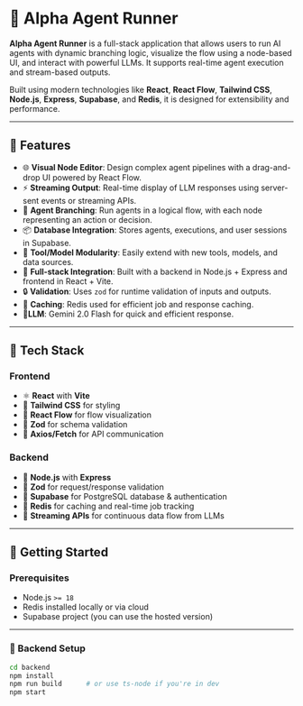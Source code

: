 # 🤖 Alpha Agent Runner

**Alpha Agent Runner** is a full-stack application that allows users to run AI agents with dynamic branching logic, visualize the flow using a node-based UI, and interact with powerful LLMs. It supports real-time agent execution and stream-based outputs.

Built using modern technologies like **React**, **React Flow**, **Tailwind CSS**, **Node.js**, **Express**, **Supabase**, and **Redis**, it is designed for extensibility and performance.

---

## 🧠 Features

- 🌐 **Visual Node Editor**: Design complex agent pipelines with a drag-and-drop UI powered by React Flow.
- ⚡ **Streaming Output**: Real-time display of LLM responses using server-sent events or streaming APIs.
- 🔁 **Agent Branching**: Run agents in a logical flow, with each node representing an action or decision.
- 📦 **Database Integration**: Stores agents, executions, and user sessions in Supabase.
- 🧰 **Tool/Model Modularity**: Easily extend with new tools, models, and data sources.
- 🚀 **Full-stack Integration**: Built with a backend in Node.js + Express and frontend in React + Vite.
- 🔒 **Validation**: Uses `zod` for runtime validation of inputs and outputs.
- 🔁 **Caching**: Redis used for efficient job and response caching.
- 🔧**LLM**: Gemini 2.0 Flash for quick and efficient response.

---

## 🔧 Tech Stack

### Frontend
- ⚛️ **React** with **Vite**
- 🎨 **Tailwind CSS** for styling
- 🔗 **React Flow** for flow visualization
- 🧪 **Zod** for schema validation
- 🔄 **Axios/Fetch** for API communication

### Backend
- 🧩 **Node.js** with **Express**
- 🧪 **Zod** for request/response validation
- 💾 **Supabase** for PostgreSQL database & authentication
- 🚀 **Redis** for caching and real-time job tracking
- 🔄 **Streaming APIs** for continuous data flow from LLMs

---

## 🚀 Getting Started

### Prerequisites

- Node.js `>= 18`
- Redis installed locally or via cloud
- Supabase project (you can use the hosted version)

---

### 🔧 Backend Setup

```bash
cd backend
npm install
npm run build      # or use ts-node if you're in dev
npm start
```

